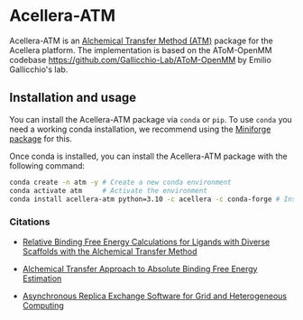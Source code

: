# Acellera-ATM

Acellera-ATM is an [Alchemical Transfer Method (ATM)](https://pubs.acs.org/doi/10.1021/acs.jcim.1c01129)
package for the Acellera platform.
The implementation is based on the AToM-OpenMM codebase https://github.com/Gallicchio-Lab/AToM-OpenMM
by Emilio Gallicchio's lab.

## Installation and usage

You can install the Acellera-ATM package via `conda` or `pip`. To use `conda` you need a working conda installation, we recommend using the
[Miniforge package](https://github.com/conda-forge/miniforge) for this.

Once conda is installed, you can install the Acellera-ATM package with the following command:

```bash
conda create -n atm -y # Create a new conda environment
conda activate atm     # Activate the environment
conda install acellera-atm python=3.10 -c acellera -c conda-forge # Install the package
```

### Citations

- [Relative Binding Free Energy Calculations for Ligands with Diverse Scaffolds with the Alchemical Transfer Method](https://pubs.acs.org/doi/10.1021/acs.jcim.1c01129)

- [Alchemical Transfer Approach to Absolute Binding Free Energy Estimation](https://pubs.acs.org/doi/10.1021/acs.jctc.1c00266)

- [Asynchronous Replica Exchange Software for Grid and Heterogeneous Computing](http://www.compmolbiophysbc.org/publications#asyncre_software_2015)
